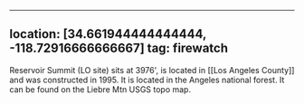 
---
location: [34.661944444444444, -118.72916666666667]
tag: firewatch
---

Reservoir Summit (LO site) sits at 3976', is located in [[Los Angeles County]] and was constructed in 1995. It is located in the Angeles national forest. It can be found on the Liebre Mtn USGS topo map.
